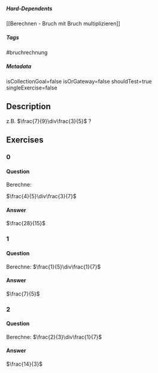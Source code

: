 ##### Hard-Dependents
[[Berechnen - Bruch mit Bruch multiplizieren]]
##### Tags
#bruchrechnung
##### Metadata
isCollectionGoal=false
isOrGateway=false
shouldTest=true
singleExercise=false
## Description
z.B. $\frac{7}{9}\div\frac{3}{5}$ ? 
## Exercises
### 0
#### Question
Berechne:

$\frac{4}{5}\div\frac{3}{7}$
#### Answer
$\frac{28}{15}$
### 1
#### Question
Berechne: $\frac{1}{5}\div\frac{1}{7}$
#### Answer
$\frac{7}{5}$
### 2
#### Question
Berechne: $\frac{2}{3}\div\frac{1}{7}$
#### Answer
$\frac{14}{3}$
